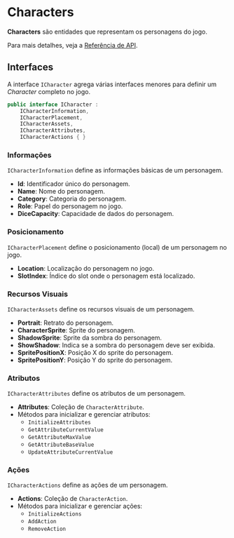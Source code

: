 # Characters

**Characters** são entidades que representam os personagens do jogo.

Para mais detalhes, veja a [Referência de API](../../api/DiceRolling.Characters.md).

## Interfaces

A interface `ICharacter` agrega várias interfaces menores para definir um _Character_ completo no jogo.

```csharp
public interface ICharacter :
    ICharacterInformation,
    ICharacterPlacement,
    ICharacterAssets,
    ICharacterAttributes,
    ICharacterActions { }
```

### Informações

`ICharacterInformation` define as informações básicas de um personagem.

- **Id**: Identificador único do personagem.
- **Name**: Nome do personagem.
- **Category**: Categoria do personagem.
- **Role**: Papel do personagem no jogo.
- **DiceCapacity**: Capacidade de dados do personagem.

### Posicionamento

`ICharacterPlacement` define o posicionamento (local) de um personagem no jogo.

- **Location**: Localização do personagem no jogo.
- **SlotIndex**: Índice do slot onde o personagem está localizado.

### Recursos Visuais

`ICharacterAssets` define os recursos visuais de um personagem.

- **Portrait**: Retrato do personagem.
- **CharacterSprite**: Sprite do personagem.
- **ShadowSprite**: Sprite da sombra do personagem.
- **ShowShadow**: Indica se a sombra do personagem deve ser exibida.
- **SpritePositionX**: Posição X do sprite do personagem.
- **SpritePositionY**: Posição Y do sprite do personagem.

### Atributos

`ICharacterAttributes` define os atributos de um personagem.

- **Attributes**: Coleção de `CharacterAttribute`.
- Métodos para inicializar e gerenciar atributos:
  - `InitializeAttributes`
  - `GetAttributeCurrentValue`
  - `GetAttributeMaxValue`
  - `GetAttributeBaseValue`
  - `UpdateAttributeCurrentValue`

### Ações

`ICharacterActions` define as ações de um personagem.

- **Actions**: Coleção de `CharacterAction`.
- Métodos para inicializar e gerenciar ações:
  - `InitializeActions`
  - `AddAction`
  - `RemoveAction`
